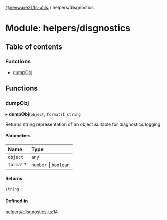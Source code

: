 [@nevware21/ts-utils](../README.md) / helpers/disgnostics

# Module: helpers/disgnostics

## Table of contents

### Functions

- [dumpObj](helpers_disgnostics.md#dumpobj)

## Functions

### dumpObj

▸ **dumpObj**(`object`, `format?`): `string`

Returns string representation of an object suitable for diagnostics logging.

#### Parameters

| Name | Type |
| :------ | :------ |
| `object` | `any` |
| `format?` | `number` \| `boolean` |

#### Returns

`string`

#### Defined in

[helpers/disgnostics.ts:14](https://github.com/nevware21/ts-utils/blob/94db9d6/ts-utils/src/helpers/disgnostics.ts#L14)
